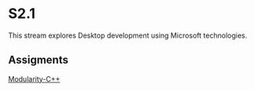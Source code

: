 # S2.1

This stream explores Desktop development using Microsoft technologies.

## Assigments

[Modularity-C++](https://classroom.github.com/a/YjkN0Deq)
